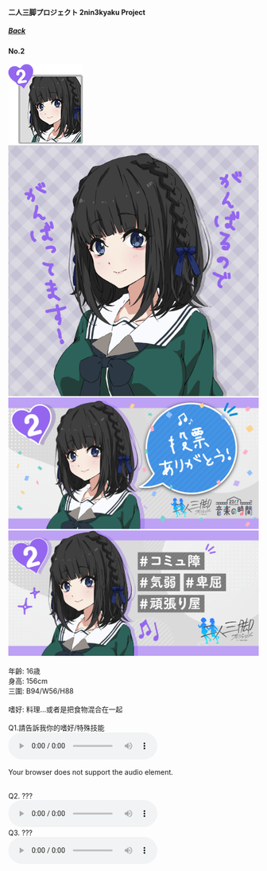 #### 二人三脚プロジェクト 2nin3kyaku Project
##### [Back](2nin3kyaku_List.md)

#### No.2
<img src="../../../Img/Nanaon/2nin3kyaku/2/2_thumb.png"><br>
<img src="../../../Img/Nanaon/2nin3kyaku/2/2_main.png"><br>
<img src="../../../Img/Nanaon/2nin3kyaku/2/2_thanks.png"><br>
<img src="../../../Img/Nanaon/2nin3kyaku/2/2_desc.png"><br>
<br>
年齡: 16歳<br>
身高: 156cm<br>
三圍: B94/W56/H88<br>
<br>
嗜好: 料理…或者是把食物混合在一起<br>
<br>
Q1.請告訴我你的嗜好/特殊技能<br>
<audio controls="controls">
  <source type="audio/mp3" src="../../../Resources/2nin3kyaku/No2_voice_1.mp3"></source>
  <p>Your browser does not support the audio element.</p>
</audio><br>
Q2. ??? <br>
<audio controls="controls">
  <source type="audio/mp3" src="../../../Resources/2nin3kyaku/No2_voice_2.mp3"></source>
  <p>Your browser does not support the audio element.</p>
</audio><br>
Q3. ??? <br>
<audio controls="controls">
  <source type="audio/mp3" src="../../../Resources/2nin3kyaku/No2_voice_3.mp3"></source>
  <p>Your browser does not support the audio element.</p>
</audio><br>